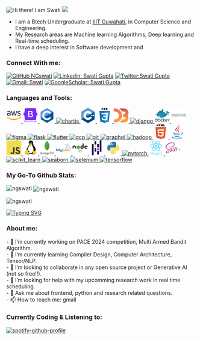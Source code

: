 <p><img src="https://readme-typing-svg.demolab.com?font=Fira+Code&pause=1000&color=000000&center=true&random=false&width=435&lines=Hi+there!+I+am+Swati+" alt="Hi there! I am Swati" /> </a><img src="https://media.giphy.com/media/hvRJCLFzcasrR4ia7z/giphy.gif" width="25px"></p>

* I am a Btech Undergraduate at [IIIT Guwahati](https://www.iiitg.ac.in/), in Computer Science and Engineering.
* My Research areas are Machine learning Algorithms, Deep learning and Real-time scheduling.
* I have a deep interest in Software development and 

<h3 align="left">Connect With me:</h3>

[![GitHub NGswati](https://img.shields.io/github/followers/NGswati?label=follow&style=social)](https://github.com/NGswati)
[![Linkedin: Swati Gupta](https://img.shields.io/badge/-SwatiGupta-blue?style=flat-square&logo=Linkedin&logoColor=white&link=https://www.linkedin.com/in/swati-gupta-9a49ab1b4/)](https://www.linkedin.com/in/swati-gupta-9a49ab1b4/)
[![Twitter:Swati Gupta](https://img.shields.io/twitter/follow/iswatin_?style=social)](https://twitter.com/iswatin_)
[![Gmail: Swati](https://img.shields.io/badge/-Email-red?style=flat-square&logo=gmail&logoColor=white)](mailto:stswatiar@gmail.com)
[![GoogleScholar: Swati Gupta](https://img.shields.io/badge/Scholar-100000?style=flat&logo=GoogleScholar&logoColor=white&&color=0181FF)](https://scholar.google.com/citations?hl=en&user=DNbOsX8AAAAJ&hl=en&authuser=1&oi=sra)




<h3 align="left">Languages and Tools:</h3>
<p align="left"> <a href="https://aws.amazon.com" target="_blank" rel="noreferrer"> <img src="https://raw.githubusercontent.com/devicons/devicon/master/icons/amazonwebservices/amazonwebservices-original-wordmark.svg" alt="aws" width="40" height="40"/> </a> <a href="https://getbootstrap.com" target="_blank" rel="noreferrer"> <img src="https://raw.githubusercontent.com/devicons/devicon/master/icons/bootstrap/bootstrap-plain-wordmark.svg" alt="bootstrap" width="40" height="40"/> </a> <a href="https://www.cprogramming.com/" target="_blank" rel="noreferrer"> <img src="https://raw.githubusercontent.com/devicons/devicon/master/icons/c/c-original.svg" alt="c" width="40" height="40"/> </a> <a href="https://www.chartjs.org" target="_blank" rel="noreferrer"> <img src="https://www.chartjs.org/media/logo-title.svg" alt="chartjs" width="40" height="40"/> </a> <a href="https://www.w3schools.com/cpp/" target="_blank" rel="noreferrer"> <img src="https://raw.githubusercontent.com/devicons/devicon/master/icons/cplusplus/cplusplus-original.svg" alt="cplusplus" width="40" height="40"/> </a> <a href="https://www.w3schools.com/css/" target="_blank" rel="noreferrer"> <img src="https://raw.githubusercontent.com/devicons/devicon/master/icons/css3/css3-original-wordmark.svg" alt="css3" width="40" height="40"/> </a> <a href="https://d3js.org/" target="_blank" rel="noreferrer"> <img src="https://raw.githubusercontent.com/devicons/devicon/master/icons/d3js/d3js-original.svg" alt="d3js" width="40" height="40"/> </a> <a href="https://www.djangoproject.com/" target="_blank" rel="noreferrer"> <img src="https://cdn.worldvectorlogo.com/logos/django.svg" alt="django" width="40" height="40"/> </a> <a href="https://www.docker.com/" target="_blank" rel="noreferrer"> <img src="https://raw.githubusercontent.com/devicons/devicon/master/icons/docker/docker-original-wordmark.svg" alt="docker" width="40" height="40"/> </a> <a href="https://expressjs.com" target="_blank" rel="noreferrer"> <img src="https://raw.githubusercontent.com/devicons/devicon/master/icons/express/express-original-wordmark.svg" alt="express" width="40" height="40"/> </a> <a href="https://www.figma.com/" target="_blank" rel="noreferrer"> <img src="https://www.vectorlogo.zone/logos/figma/figma-icon.svg" alt="figma" width="40" height="40"/> </a> <a href="https://flask.palletsprojects.com/" target="_blank" rel="noreferrer"> <img src="https://www.vectorlogo.zone/logos/pocoo_flask/pocoo_flask-icon.svg" alt="flask" width="40" height="40"/> </a> <a href="https://flutter.dev" target="_blank" rel="noreferrer"> <img src="https://www.vectorlogo.zone/logos/flutterio/flutterio-icon.svg" alt="flutter" width="40" height="40"/> </a> <a href="https://cloud.google.com" target="_blank" rel="noreferrer"> <img src="https://www.vectorlogo.zone/logos/google_cloud/google_cloud-icon.svg" alt="gcp" width="40" height="40"/> </a> <a href="https://git-scm.com/" target="_blank" rel="noreferrer"> <img src="https://www.vectorlogo.zone/logos/git-scm/git-scm-icon.svg" alt="git" width="40" height="40"/> </a> <a href="https://graphql.org" target="_blank" rel="noreferrer"> <img src="https://www.vectorlogo.zone/logos/graphql/graphql-icon.svg" alt="graphql" width="40" height="40"/> </a> <a href="https://hadoop.apache.org/" target="_blank" rel="noreferrer"> <img src="https://www.vectorlogo.zone/logos/apache_hadoop/apache_hadoop-icon.svg" alt="hadoop" width="40" height="40"/> </a> <a href="https://www.w3.org/html/" target="_blank" rel="noreferrer"> <img src="https://raw.githubusercontent.com/devicons/devicon/master/icons/html5/html5-original-wordmark.svg" alt="html5" width="40" height="40"/> </a> <a href="https://www.java.com" target="_blank" rel="noreferrer"> <img src="https://raw.githubusercontent.com/devicons/devicon/master/icons/java/java-original.svg" alt="java" width="40" height="40"/> </a> <a href="https://developer.mozilla.org/en-US/docs/Web/JavaScript" target="_blank" rel="noreferrer"> <img src="https://raw.githubusercontent.com/devicons/devicon/master/icons/javascript/javascript-original.svg" alt="javascript" width="40" height="40"/> </a> <a href="https://www.linux.org/" target="_blank" rel="noreferrer"> <img src="https://raw.githubusercontent.com/devicons/devicon/master/icons/linux/linux-original.svg" alt="linux" width="40" height="40"/> </a>  <a href="https://www.mongodb.com/" target="_blank" rel="noreferrer"> <img src="https://raw.githubusercontent.com/devicons/devicon/master/icons/mongodb/mongodb-original-wordmark.svg" alt="mongodb" width="40" height="40"/> </a> <a href="https://www.mysql.com/" target="_blank" rel="noreferrer"> <img src="https://raw.githubusercontent.com/devicons/devicon/master/icons/mysql/mysql-original-wordmark.svg" alt="mysql" width="40" height="40"/> </a>  <a href="https://nodejs.org" target="_blank" rel="noreferrer"> <img src="https://raw.githubusercontent.com/devicons/devicon/master/icons/nodejs/nodejs-original-wordmark.svg" alt="nodejs" width="40" height="40"/> </a> <a href="https://pandas.pydata.org/" target="_blank" rel="noreferrer"> <img src="https://raw.githubusercontent.com/devicons/devicon/2ae2a900d2f041da66e950e4d48052658d850630/icons/pandas/pandas-original.svg" alt="pandas" width="40" height="40"/> </a> <a href="https://www.python.org" target="_blank" rel="noreferrer"> <img src="https://raw.githubusercontent.com/devicons/devicon/master/icons/python/python-original.svg" alt="python" width="40" height="40"/> </a> <a href="https://pytorch.org/" target="_blank" rel="noreferrer"> <img src="https://www.vectorlogo.zone/logos/pytorch/pytorch-icon.svg" alt="pytorch" width="40" height="40"/> </a> <a href="https://reactjs.org/" target="_blank" rel="noreferrer"> <img src="https://raw.githubusercontent.com/devicons/devicon/master/icons/react/react-original-wordmark.svg" alt="react" width="40" height="40"/> </a> <a href="https://sass-lang.com" target="_blank" rel="noreferrer"> <img src="https://raw.githubusercontent.com/devicons/devicon/master/icons/sass/sass-original.svg" alt="sass" width="40" height="40"/> </a> <a href="https://scikit-learn.org/" target="_blank" rel="noreferrer"> <img src="https://upload.wikimedia.org/wikipedia/commons/0/05/Scikit_learn_logo_small.svg" alt="scikit_learn" width="40" height="40"/> </a> <a href="https://seaborn.pydata.org/" target="_blank" rel="noreferrer"> <img src="https://seaborn.pydata.org/_images/logo-mark-lightbg.svg" alt="seaborn" width="40" height="40"/> </a> <a href="https://www.selenium.dev" target="_blank" rel="noreferrer"> <img src="https://raw.githubusercontent.com/detain/svg-logos/780f25886640cef088af994181646db2f6b1a3f8/svg/selenium-logo.svg" alt="selenium" width="40" height="40"/> </a> <a href="https://www.tensorflow.org" target="_blank" rel="noreferrer"> <img src="https://www.vectorlogo.zone/logos/tensorflow/tensorflow-icon.svg" alt="tensorflow" width="40" height="40"/> </a>  </p>

<h3 align="left">My Go-To Github Stats:</h3>
<p><img align="left" src="https://github-readme-stats.vercel.app/api/top-langs?username=ngswati&show_icons=true&locale=en&layout=compact" alt="ngswati" /></p>
<p>&nbsp;<img align="center" src="https://github-readme-stats.vercel.app/api?username=ngswati&show_icons=true&icon_color=00FEEF&title_color=00FEEF" alt="ngswati" /></p>
<p><img align="center" src="https://github-readme-streak-stats.herokuapp.com/?user=ngswati&" alt="ngswati" /></p>
<a href="https://git.io/typing-svg"><img src="https://readme-typing-svg.demolab.com?font=Fira+Code&weight=100&size=17&pause=6000&color=A98B26&random=false&width=435&lines=Follow+me+%26+Give+Star" alt="Typing SVG" /></a>

<h3 align="left">About me:</h3>
- 🔭 I’m currently working on PACE 2024 competition, Multi Armed Bandit Algorithm.<br>
- 🌱 I’m currently learning Compiler Design, Computer Architecture, Tensor/NLP.<br>
- 👯 I’m looking to collaborate in any open source project or Generative AI (not so free!!).<br>
- 🤔 I’m looking for help with my upcomming research work in real time scheduling.<br>
- 💬 Ask me about frontend, python and research related questions.<br>
- 📫 How to reach me: gmail


<h3 align="left">Currently Coding & Listening to:</h3>

[![spotify-github-profile](https://spotify-github-profile.vercel.app/api/view?uid=31x6e3aslnbnxuw337kb637ha3oa&cover_image=false&theme=default&show_offline=true&background_color=ededed&interchange=true&bar_color_cover=true&bar_color=bad9b4)](https://github.com/NGswati)
